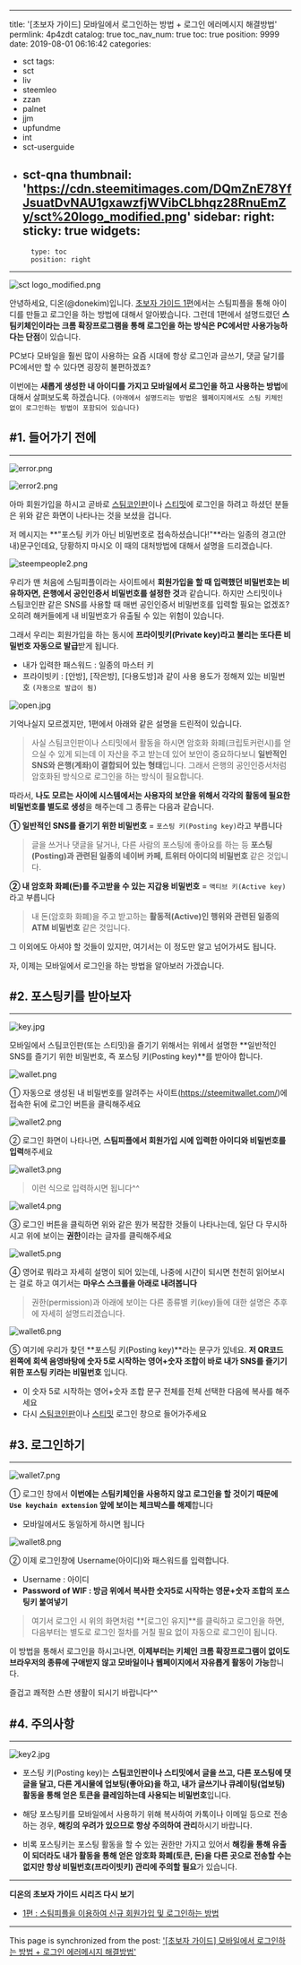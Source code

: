 
---
title: '[초보자 가이드] 모바일에서 로그인하는 방법 + 로그인 에러메시지 해결방법'
permlink: 4p4zdt
catalog: true
toc_nav_num: true
toc: true
position: 9999
date: 2019-08-01 06:16:42
categories:
- sct
tags:
- sct
- liv
- steemleo
- zzan
- palnet
- jjm
- upfundme
- int
- sct-userguide
- sct-qna
thumbnail: 'https://cdn.steemitimages.com/DQmZnE78YfJsuatDvNAU1gxawzfjWVibCLbhqz28RnuEmZy/sct%20logo_modified.png'
sidebar:
    right:
        sticky: true
widgets:
    -
        type: toc
        position: right
---


![sct logo_modified.png](https://cdn.steemitimages.com/DQmZnE78YfJsuatDvNAU1gxawzfjWVibCLbhqz28RnuEmZy/sct%20logo_modified.png)

안녕하세요, 디온(@donekim)입니다. [초보자 가이드 1편](https://www.steemcoinpan.com/sct/@donekim/3w3smv)에서는 스팀피플을 통해 아이디를 만들고 로그인을 하는 방법에 대해서 알아봤습니다. 그런데 1편에서 설명드렸던 **스팀키체인이라는 크롬 확장프로그램을 통해 로그인을 하는 방식은 PC에서만 사용가능하다는 단점**이 있습니다.

PC보다 모바일을 훨씬 많이 사용하는 요즘 시대에 항상 로그인과 글쓰기, 댓글 달기를 PC에서만 할 수 있다면 굉장히 불편하겠죠?

이번에는 **새롭게 생성한 내 아이디를 가지고 모바일에서 로그인을 하고 사용하는 방법**에 대해서 살펴보도록 하겠습니다. `(아래에서 설명드리는 방법은 웹페이지에서도 스팀 키체인 없이 로그인하는 방법이 포함되어 있습니다)`

## #1. 들어가기 전에
---
![error.png](https://cdn.steemitimages.com/DQmZ6piwbPE2wegtkSPnKPHWxVoZDcoFzEH4dMcUXtt9LMi/error.png)

![error2.png](https://cdn.steemitimages.com/DQmaZ7K5pZKVnh1SnLJ8LBhs4PLFHzzLdU8Azzr2oJVwnv6/error2.png)

아마 회원가입을 하시고 곧바로 [스팀코인판](https://www.steemcoinpan.com)이나 [스티밋](https://steemit.com/)에 로그인을 하려고 하셨던 분들은 위와 같은 화면이 나타나는 것을 보셨을 겁니다.

저 메시지는 **"포스팅 키가 아닌 비밀번호로 접속하셨습니다!"**라는 일종의 경고(안내)문구인데요, 당황하지 마시오 이 때의 대처방법에 대해서 설명을 드리겠습니다.

![steempeople2.png](https://cdn.steemitimages.com/DQmQdsXtZEEdx1U9pQ3kee5kZMonqqRxu7dStXJcfTBBiEF/steempeople2.png)

우리가 맨 처음에 스팀피플이라는 사이트에서 **회원가입을 할 때 입력했던 비밀번호는 비유하자면, 은행에서 공인인증서 비밀번호를 설정한 것**과 같습니다. 하지만 스티밋이나 스팀코인판 같은 SNS를 사용할 때 매번 공인인증서 비밀번호를 입력할 필요는 없겠죠? 오히려 해커들에게 내 비밀번호가 유출될 수 있는 위험이 있습니다.

그래서 우리는 회원가입을 하는 동시에 **프라이빗키(Private key)라고 불리는 또다른 비밀번호 자동으로 발급**받게 됩니다.

- 내가 입력한 패스워드 : 일종의 마스터 키 
- 프라이빗키 : [안방], [작은방], [다용도방]과 같이 사용 용도가 정해져 있는 비밀번호 `(자동으로 발급이 됨)`

![open.jpg](https://cdn.steemitimages.com/DQmRFgUXPjrjnTWNJRcrbxF8Y7YAANNmzTqcLBEtjRZyAiP/open.jpg)

기억나실지 모르겠지만, 1편에서 아래와 같은 설명을 드린적이 있습니다.

> 사실 스팀코인판이나 스티밋에서 활동을 하시면 암호화 화폐(크립토커런시)를 얻으실 수 있게 되는데 이 자산을 주고 받는데 있어 보안이 중요하다보니 **일반적인 SNS와 은행(계좌)이 결합되어 있는 형태**입니다. 그래서 은행의 공인인증서처럼 암호화된 방식으로 로그인을 하는 방식이 필요합니다.

따라서, **나도 모르는 사이에 시스템에서는 사용자의 보안을 위해서 각각의 활동에 필요한 비밀번호를 별도로 생성**을 해주는데 그 종류는 다음과 같습니다.


**① 일반적인 SNS를 즐기기 위한 비밀번호** = `포스팅 키(Posting key)`라고 부릅니다
> 글을 쓰거나 댓글을 달거나, 다른 사람의 포스팅에 좋아요를 하는 등 **포스팅(Posting)과 관련된 일종의 네이버 카페, 트위터 아이디의 비밀번호** 같은 것입니다.

**② 내 암호화 화폐(돈)를 주고받을 수 있는 지갑용 비밀번호** = `액티브 키(Active key)`라고 부릅니다
> 내 돈(암호화 화폐)을 주고 받고하는 **활동적(Active)인 행위와 관련된 일종의 ATM 비밀번호** 같은 것입니다.

그 이외에도 아셔야 할 것들이 있지만, 여기서는 이 정도만 알고 넘어가셔도 됩니다.

자, 이제는 모바일에서 로그인을 하는 방법을 알아보러 가겠습니다.

## #2. 포스팅키를 받아보자
---
![key.jpg](https://cdn.steemitimages.com/DQmYpvD9iP5R5R3yhZkoM6st6TtP7UTnqfmz1Y1ttFgP1Ya/key.jpg)

모바일에서 스팀코인판(또는 스티밋)을 즐기기 위해서는 위에서 설명한 **일반적인 SNS를 즐기기 위한 비밀번호, 즉 포스팅 키(Posting key)**를 받아야 합니다.

![wallet.png](https://cdn.steemitimages.com/DQmd2naozymMYKs9z52RPWU6MpPbxSQHBANjQAzXkYxTyuM/wallet.png)

① 자동으로 생성된 내 비밀번호를 알려주는 사이트(https://steemitwallet.com/)에 접속한 뒤에 로그인 버튼을 클릭해주세요


![wallet2.png](https://cdn.steemitimages.com/DQmer1GGfB1ofxVJL9bJ2pArkrCMrZwnAtsQ6denB2PSYfT/wallet2.png)

② 로그인 화면이 나타나면, **스팀피플에서 회원가입 시에 입력한 아이디와 비밀번호를 입력**해주세요

![wallet3.png](https://cdn.steemitimages.com/DQmdoRdCcjQFNMe5BKxzNQ32cLQztJ4fuhrYd9AwcPJfpE6/wallet3.png)

> 이런 식으로 입력하시면 됩니다^^

![wallet4.png](https://cdn.steemitimages.com/DQmTpgw6fUHQmpd7AnghaMUAFXp4ELpx79NRm8QkeKcs8JE/wallet4.png)

③ 로그인 버튼을 클릭하면 위와 같은 뭔가 복잡한 것들이 나타나는데, 일단 다 무시하시고 위에 보이는 **권한**이라는 글자를 클릭해주세요

![wallet5.png](https://cdn.steemitimages.com/DQmPsBiAwBSkWJtELEp8baWf4tyzcuQR5Ly23CNFJ8CnVpp/wallet5.png)

④ 영어로 뭐라고 자세히 설명이 되어 있는데, 나중에 시간이 되시면 천천히 읽어보시는 걸로 하고 여기서는 **마우스 스크롤을 아래로 내려봅니다**

> 권한(permission)과 아래에 보이는 다른 종류별 키(key)들에 대한 설명은 추후에 자세히 설명드리겠습니다.

![wallet6.png](https://cdn.steemitimages.com/DQmbA3Z8JJV8ZPxUqssdbSi1BjwHyFR6yB3Spj9D9Rcp4np/wallet6.png)

⑤ 여기에 우리가 찾던 **포스팅 키(Posting key)**라는 문구가 있네요. **저 QR코드 왼쪽에 회색 음영바탕에 숫자 5로 시작하는 영어+숫자 조합이 바로 내가 SNS를 즐기기 위한 포스팅 키라는 비밀번호** 입니다. 

- 이 숫자 5로 시작하는 영어+숫자 조합 문구 전체를 전체 선택한 다음에 복사를 해주세요
- 다시 [스팀코인판](https://www.steemcoinpan.com)이나 [스티밋](https://steemit.com/) 로그인 창으로 들어가주세요


## #3. 로그인하기
---

![wallet7.png](https://cdn.steemitimages.com/DQmRmrFcGqZRAaoEeoyfJhNcdgvPoP1sLQFJoTvgFx12DNN/wallet7.png)

① 로그인 창에서 **이번에는 스팀키체인을 사용하지 않고 로그인을 할 것이기 때문에 `Use keychain extension` 앞에 보이는 체크박스를 해제**합니다

- 모바일에서도 동일하게 하시면 됩니다

![wallet8.png](https://cdn.steemitimages.com/DQmUefYmw8eAJUhKJQWL4MkExwU9znuqSxR7FtSuyJSa9oQ/wallet8.png)

② 이제 로그인창에 Username(아이디)와 패스워드를 입력합니다.

- Username : 아이디
- **Password of WIF : 방금 위에서 복사한 숫자5로 시작하는 영문+숫자 조합의 포스팅키 붙여넣기**

> 여기서 로그인 시 위의 화면처럼 **[로그인 유지]**를 클릭하고 로그인을 하면, 다음부터는 별도로 로그인 절차를 거칠 필요 없이 자동으로 로그인이 됩니다.

이 방법을 통해서 로그인을 하시고나면, **이제부터는 키체인 크롬 확장프로그램이 없이도 브라우저의 종류에 구애받지 않고 모바일이나 웹페이지에서 자유롭게 활동이 가능**합니다.

즐겁고 쾌적한 스판 생활이 되시기 바랍니다^^



## #4. 주의사항
---

![key2.jpg](https://cdn.steemitimages.com/DQmdCkpVMJYiBDPHj59ZSPsJrYQbtpTyfBmSxzZBJswoThJ/key2.jpg)

- 포스팅 키(Posting key)는 **스팀코인판이나 스티밋에서 글을 쓰고, 다른 포스팅에 댓글을 달고, 다른 게시물에 업보팅(좋아요)을 하고, 내가 글쓰기나 큐레이팅(업보팅) 활동을 통해 얻은 토큰을 클레임하는데 사용되는 비밀번호**입니다.

- 해당 포스팅키를 모바일에서 사용하기 위해 복사하여 카톡이나 이메일 등으로 전송하는 경우, **해킹의 우려가 있으므로 항상 주의하여 관리**하시기 바랍니다. 

- 비록 포스팅키는 포스팅 활동을 할 수 있는 권한만 가지고 있어서 **해킹을 통해 유출이 되더라도 내가 활동을 통해 얻은 암호화 화폐(토큰, 돈)을 다른 곳으로 전송할 수는 없지만 항상 비밀번호(프라이빗키) 관리에 주의할 필요**가 있습니다. 

---


**디온의 초보자 가이드 시리즈 다시 보기**

- [1편 : 스팀피플을 이용하여 신규 회원가입 및 로그인하는 방법](https://www.steemcoinpan.com/sct/@donekim/3w3smv)

- - -

This page is synchronized from the post: ['[초보자 가이드] 모바일에서 로그인하는 방법 + 로그인 에러메시지 해결방법'](https://steemit.com/@donekim/4p4zdt)

